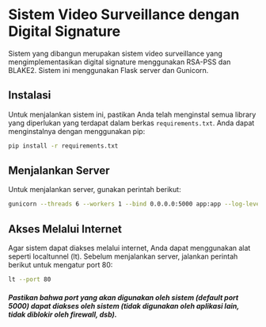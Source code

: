 # Sistem Video Surveillance dengan Digital Signature

Sistem yang dibangun merupakan sistem video surveillance yang mengimplementasikan digital signature menggunakan RSA-PSS dan BLAKE2. Sistem ini menggunakan Flask server dan Gunicorn.

## Instalasi

Untuk menjalankan sistem ini, pastikan Anda telah menginstal semua library yang diperlukan yang terdapat dalam berkas `requirements.txt`. Anda dapat menginstalnya dengan menggunakan pip:

```bash
pip install -r requirements.txt
```

## Menjalankan Server

Untuk menjalankan server, gunakan perintah berikut:

```bash
gunicorn --threads 6 --workers 1 --bind 0.0.0.0:5000 app:app --log-level=warning
```

## Akses Melalui Internet

Agar sistem dapat diakses melalui internet, Anda dapat menggunakan alat seperti localtunnel (lt). Sebelum menjalankan server, jalankan perintah berikut untuk mengatur port 80:

```bash
lt --port 80
```

##### Pastikan bahwa port yang akan digunakan oleh sistem (default port 5000) dapat diakses oleh sistem (tidak digunakan oleh aplikasi lain, tidak diblokir oleh firewall, dsb).
